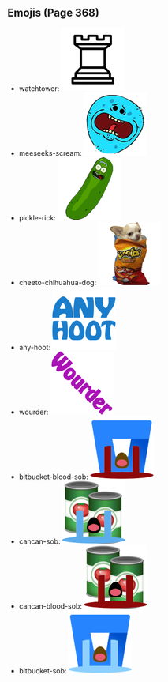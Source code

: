 
## Emojis (Page 368)

* watchtower: ![watchtower](output/watchtower.png)
* meeseeks-scream: ![meeseeks-scream](output/meeseeks-scream.png)
* pickle-rick: ![pickle-rick](output/pickle-rick.png)
* cheeto-chihuahua-dog: ![cheeto-chihuahua-dog](output/cheeto-chihuahua-dog.png)
* any-hoot: ![any-hoot](output/any-hoot.png)
* wourder: ![wourder](output/wourder.png)
* bitbucket-blood-sob: ![bitbucket-blood-sob](output/bitbucket-blood-sob.png)
* cancan-sob: ![cancan-sob](output/cancan-sob.png)
* cancan-blood-sob: ![cancan-blood-sob](output/cancan-blood-sob.png)
* bitbucket-sob: ![bitbucket-sob](output/bitbucket-sob.png)
